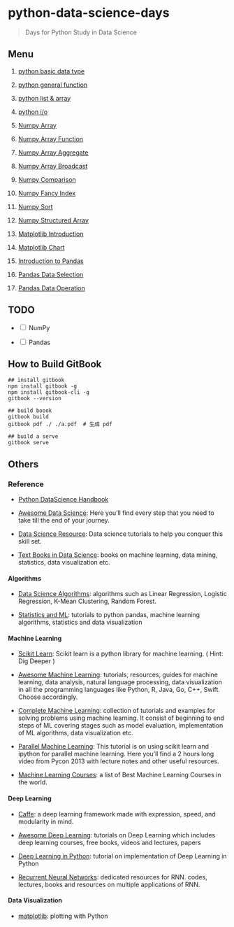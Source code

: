 # python-data-science-days
> Days for Python Study in Data Science 

## Menu

1. [ python basic data type](./day01-basic)

2. [ python general function ](./day02-general-function)

3. [ python list & array ](./day03-list)

4. [ python i/o ](./day04-io)

5. [ Numpy Array](./day05-numpy-array)

6. [ Numpy Array Function](./day06-numpy-array-function)

7. [ Numpy Array Aggregate](./day07-numpy-array-aggregate)

8. [ Numpy Array Broadcast](./day08-numpy-array-boardcast)

9. [ Numpy Comparison](./day09-numpy-comparison)

10. [ Numpy Fancy Index](./day10-numpy-array-index)

11. [ Numpy Sort](./day11-numpy-array-sort)

12. [ Numpy Structured Array](./day12-numpy-structured-array)

13. [ Matplotlib Introduction](./day13-matplotlib-introduction)

14. [ Matplotlib Chart](./day14-matplotlib-chart)

15. [Introduction to Pandas](./day15-pandas-intro)

16. [Pandas Data Selection](./day16-pandas-data)

17. [Pandas Data Operation](./day17-pandas-data-operate)



## TODO

* <input type="checkbox"/> NumPy

* <input type="checkbox"/> Pandas

## How to Build GitBook

```
## install gitbook
npm install gitbook -g  
npm install gitbook-cli -g 
gitbook --version

## build boook
gitbook build
gitbook pdf ./ ./a.pdf  # 生成 pdf

## build a serve
gitbook serve
```

## Others

### Reference

* [Python DataScience Handbook](https://github.com/jakevdp/PythonDataScienceHandbook)

* [Awesome Data Science](https://github.com/okulbilisim/awesome-datascience): Here you’ll find every step that you need to take till the end of your journey.

* [Data Science Resource](https://github.com/jonathan-bower/DataScienceResources): Data science tutorials to help you conquer this skill set. 

* [Text Books in Data Science](https://github.com/chaconnewu/free-data-science-books): books on machine learning, data mining, statistics, data visualization etc.

#### Algorithms

* [Data Science Algorithms](https://github.com/nborwankar/LearnDataScience): algorithms such as Linear Regression, Logistic Regression, K-Mean Clustering, Random Forest.

* [Statistics and ML](https://github.com/DrSkippy/Data-Science-45min-Intros): tutorials to python pandas, machine learning algorithms, statistics and data visualization

#### Machine Learning

* [Scikit Learn](https://github.com/scikit-learn/scikit-learn): Scikit learn is a python library for machine learning. ( Hint: Dig Deeper )

* [Awesome Machine Learning](https://github.com/josephmisiti/awesome-machine-learning): tutorials, resources, guides for machine learning, data analysis, natural language processing, data visualization in all the programming languages like Python, R, Java, Go, C++, Swift. Choose accordingly.

* [Complete Machine Learning](https://github.com/rasbt/pattern_classification): collection of  tutorials and examples for solving problems using machine learning. It consist of beginning to end steps of ML covering stages such as model evaluation, implementation of ML algorithms, data visualization etc.

* [Parallel Machine Learning](https://github.com/ogrisel/parallel_ml_tutorial): This tutorial is on using scikit learn and ipython for parallel machine learning. Here you’ll find a 2 hours long video from Pycon 2013 with lecture notes and other useful resources.

* [Machine Learning Courses](https://github.com/prakhar1989/awesome-courses#machine-learning): a list of Best Machine Learning Courses in the world.

#### Deep Learning

* [Caffe](https://github.com/BVLC/caffe): a deep learning framework made with expression, speed, and modularity in mind. 

* [Awesome Deep Learning](https://github.com/ChristosChristofidis/awesome-deep-learning): tutorials on Deep Learning which includes deep learning courses, free books, videos and lectures, papers

* [Deep Learning in Python](https://github.com/andersbll/deeppy): tutorial on implementation of Deep Learning in Python

* [Recurrent Neural Networks](https://github.com/kjw0612/awesome-rnn):  dedicated resources for RNN. codes, lectures, books and resources on multiple applications of RNN.

#### Data Visualization

* [matplotlib](https://github.com/matplotlib/matplotlib): plotting with Python
